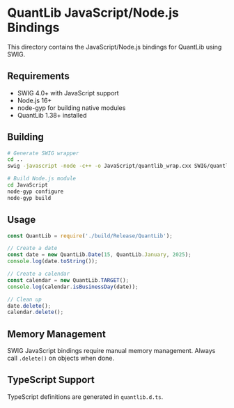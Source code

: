 # QuantLib JavaScript/Node.js Bindings

This directory contains the JavaScript/Node.js bindings for QuantLib using SWIG.

## Requirements
- SWIG 4.0+ with JavaScript support
- Node.js 16+ 
- node-gyp for building native modules
- QuantLib 1.38+ installed

## Building
```bash
# Generate SWIG wrapper
cd ..
swig -javascript -node -c++ -o JavaScript/quantlib_wrap.cxx SWIG/quantlib.i

# Build Node.js module
cd JavaScript
node-gyp configure
node-gyp build
```

## Usage
```javascript
const QuantLib = require('./build/Release/QuantLib');

// Create a date
const date = new QuantLib.Date(15, QuantLib.January, 2025);
console.log(date.toString());

// Create a calendar
const calendar = new QuantLib.TARGET();
console.log(calendar.isBusinessDay(date));

// Clean up
date.delete();
calendar.delete();
```

## Memory Management
SWIG JavaScript bindings require manual memory management. Always call `.delete()` on objects when done.

## TypeScript Support
TypeScript definitions are generated in `quantlib.d.ts`.